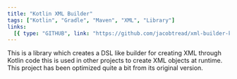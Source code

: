 ```yaml
---
title: "Kotlin XML Builder"
tags: ["Kotlin", "Gradle", "Maven", "XML", "Library"]
links:
  [{ type: "GITHUB", link: "https://github.com/jacobtread/xml-builder-kt" }]
---
```


This is a library which creates a DSL like builder for creating XML through Kotlin code this is used in other projects to create XML objects at runtime. This project has been optimized quite a bit from its original version.

